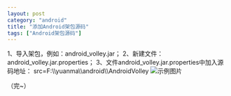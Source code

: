 ```yaml
---
layout: post
category: "android"
title: "添加Android架包源码"
tags: ["Android架包源码"]
---
```

1、导入架包，例如：android_volley.jar；
2、新建文件：android_volley.jar.properties；
3、文件android_volley.jar.properties中加入源码地址： src=F:\\\\yuanma\\\\android\\\\AndroidVolley
![示例图片](/path/to/img.jpg)


（完~）
